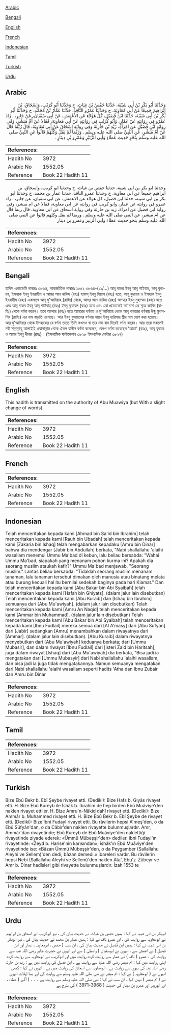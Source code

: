 [Arabic](#arabic)

[Bengali](#bengali)

[English](#english)

[French](#french)

[Indonesian](#indonesian)

[Tamil](#tamil)

[Turkish](#turkish)

[Urdu](#urdu)

## Arabic


<div dir="rtl" lang="ar" style={{fontSize:'larger',backgroundColor:'#f8f9fa',padding:20}}>
وَحَدَّثَنَا أَبُو بَكْرِ بْنُ أَبِي شَيْبَةَ، حَدَّثَنَا حَفْصُ بْنُ غِيَاثٍ، ح وَحَدَّثَنَا أَبُو كُرَيْبٍ، وَإِسْحَاقُ، بْنُ إِبْرَاهِيمَ جَمِيعًا عَنْ أَبِي مُعَاوِيَةَ، ح وَحَدَّثَنَا عَمْرٌو النَّاقِدُ، حَدَّثَنَا عَمَّارُ بْنُ مُحَمَّدٍ، ح وَحَدَّثَنَا أَبُو بَكْرِ بْنُ أَبِي شَيْبَةَ، حَدَّثَنَا ابْنُ فُضَيْلٍ، كُلُّ هَؤُلاَءِ عَنِ الأَعْمَشِ، عَنْ أَبِي سُفْيَانَ، عَنْ جَابِرٍ، ‏.‏ زَادَ عَمْرٌو فِي رِوَايَتِهِ عَنْ عَمَّارٍ، وَأَبُو كُرَيْبٍ فِي رِوَايَتِهِ عَنْ أَبِي مُعَاوِيَةَ، فَقَالاَ عَنْ أُمِّ مُبَشِّرٍ، وَفَى رِوَايَةِ ابْنِ فُضَيْلٍ عَنِ امْرَأَةِ، زَيْدِ بْنِ حَارِثَةَ وَفِي رِوَايَةِ إِسْحَاقَ عَنْ أَبِي مُعَاوِيَةَ، قَالَ رُبَّمَا قَالَ عَنْ أُمِّ مُبَشِّرٍ، عَنِ النَّبِيِّ صلى الله عليه وسلم ‏.‏ وَرُبَّمَا لَمْ يَقُلْ وَكُلُّهُمْ قَالُوا عَنِ النَّبِيِّ صلى الله عليه وسلم بِنَحْوِ حَدِيثِ عَطَاءٍ وَأَبِي الزُّبَيْرِ وَعَمْرِو بْنِ دِينَارٍ ‏.‏
</div>
<div style={{backgroundColor:'#f8f9fa',padding:20, marginBottom: 10}}><table> <thead> <tr> <th>References:</th> <th></th> </tr> </thead> <tbody><tr><td>Hadith No</td><td>3972</td></tr><tr><td>Arabic No</td><td>1552.05</td></tr><tr><td>Reference</td><td>Book 22 Hadith 11</td></tr></tbody></table></div>


<div dir="rtl" lang="ar" style={{fontSize:'larger',backgroundColor:'#f8f9fa',padding:20}}>
وحدثنا ابو بكر بن ابي شيبة، حدثنا حفص بن غياث، ح وحدثنا ابو كريب، واسحاق، بن ابراهيم جميعا عن ابي معاوية، ح وحدثنا عمرو الناقد، حدثنا عمار بن محمد، ح وحدثنا ابو بكر بن ابي شيبة، حدثنا ابن فضيل، كل هولاء عن الاعمش، عن ابي سفيان، عن جابر، . زاد عمرو في روايته عن عمار، وابو كريب في روايته عن ابي معاوية، فقالا عن ام مبشر، وفى رواية ابن فضيل عن امراة، زيد بن حارثة وفي رواية اسحاق عن ابي معاوية، قال ربما قال عن ام مبشر، عن النبي صلى الله عليه وسلم . وربما لم يقل وكلهم قالوا عن النبي صلى الله عليه وسلم بنحو حديث عطاء وابي الزبير وعمرو بن دينار
</div>
<div style={{backgroundColor:'#f8f9fa',padding:20, marginBottom: 10}}><table> <thead> <tr> <th>References:</th> <th></th> </tr> </thead> <tbody><tr><td>Hadith No</td><td>3972</td></tr><tr><td>Arabic No</td><td>1552.05</td></tr><tr><td>Reference</td><td>Book 22 Hadith 11</td></tr></tbody></table></div>

## Bengali


<div dir="ltr" lang="bn" style={{fontSize:'larger',backgroundColor:'#f8f9fa',padding:20}}>
হাদিস একাডেমি নাম্বারঃ ৩৮৬৪, আন্তর্জাতিক নাম্বারঃ ১৫৫২ ৩৮৬৪-(১১/...) আবূ বাকর ইবনু আবূ শাইবাহ, আবূ কুরায়ব, ইসহাক ইবনু ইবরাহীম ও আমর আন নাকিদ (রহঃ) হাফস্ ইবনু গিয়াস (রহঃ) হতে, আবূ কুরায়ব ও ইসহাক ইবনু ইবরাহীম (রহঃ) একসাথে আবূ মু'আবিয়াহ (রাযিঃ) থেকে, আমর আন নাকিদ (রহঃ) আম্মার ইবনু মুহাম্মদ (রহঃ) হতে এবং আবূ বাকর ইবনু আবূ শাইবাহ্ (রহঃ) ইবনু ফুযায়ল (রহঃ) হতে এবং এরা প্রত্যেকেই আ'মাশ এর সূত্রে জাবির (রাযিঃ) থেকে বর্ণনা করেন। তবে আম্মার (রহঃ) হতে আমরের বর্ণনায় ও মু'আবিয়াহ থেকে আবূ বাকরের বর্ণনায় উন্মু মুবাশশির (রাযিঃ) এর নাম বাড়তি এসেছে। আর ইবনু ফুযায়লের বর্ণনায় যায়দ ইবনু হারিসার স্ত্রীর নাম যোগ করা হয়েছে। আর মু'আবিয়ার থেকে ইসহাকের যে বর্ণনা তাতে তিনি কখনও বা তার নাম বাদ দিয়েই বর্ণনা করেন। আর তারা সকলেই নবী সাল্লাল্লাহু আলাইহি ওয়াসাল্লাম থেকে ঐরূপ হাদীস বর্ণনা করেছেন, যেরূপ বর্ণনা করেছেন 'আতা' (রহঃ), আবূ যুবায়র ও আমর ইবনু দীনার (রহঃ)। (ইসলামিক ফাউন্ডেশন ৩৮২৮ ইসলামিক সেন্টার ৩৮২৭)
</div>
<div style={{backgroundColor:'#f8f9fa',padding:20, marginBottom: 10}}><table> <thead> <tr> <th>References:</th> <th></th> </tr> </thead> <tbody><tr><td>Hadith No</td><td>3972</td></tr><tr><td>Arabic No</td><td>1552.05</td></tr><tr><td>Reference</td><td>Book 22 Hadith 11</td></tr></tbody></table></div>

## English


<div dir="ltr" lang="en" style={{fontSize:'larger',backgroundColor:'#f8f9fa',padding:20}}>
This hadith is transmitted on the authority of Abu Muawiya (but With a slight change of words)
</div>
<div style={{backgroundColor:'#f8f9fa',padding:20, marginBottom: 10}}><table> <thead> <tr> <th>References:</th> <th></th> </tr> </thead> <tbody><tr><td>Hadith No</td><td>3972</td></tr><tr><td>Arabic No</td><td>1552.05</td></tr><tr><td>Reference</td><td>Book 22 Hadith 11</td></tr></tbody></table></div>

## French


<div dir="ltr" lang="fr" style={{fontSize:'larger',backgroundColor:'#f8f9fa',padding:20}}>

</div>
<div style={{backgroundColor:'#f8f9fa',padding:20, marginBottom: 10}}><table> <thead> <tr> <th>References:</th> <th></th> </tr> </thead> <tbody><tr><td>Hadith No</td><td>3972</td></tr><tr><td>Arabic No</td><td>1552.05</td></tr><tr><td>Reference</td><td>Book 22 Hadith 11</td></tr></tbody></table></div>

## Indonesian


<div dir="ltr" lang="id" style={{fontSize:'larger',backgroundColor:'#f8f9fa',padding:20}}>
Telah menceritakan kepada kami [Ahmad bin Sa'id bin Ibrahim] telah menceritakan kepada kami [Rauh bin Ubadah] telah menceritakan kepada kami [Zakaria bin Ishaq] telah mengabarkan kepadaku [Amru bin Dinar] bahwa dia mendengar [Jabir bin Abdullah] berkata, "Nabi shallallahu 'alaihi wasallam menemui Ummu Ma'bad di kebun, lalu beliau bersabda: "Wahai Ummu Ma'bad, siapakah yang menanam pohon kurma ini? Apakah dia seorang muslim ataukah kafir?" Ummu Ma'bad menjawab, "Seorang muslim." Lantas beliau bersabda: "Tidaklah seorang muslim menanam tanaman, lalu tanaman tersebut dimakan oleh manusia atau binatang melata atau burung kecuali hal itu bernilai sedekah baginya pada hari Kiamat." Dan telah menceritakan kepada kami [Abu Bakar bin Abi Syaibah] telah menceritakan kepada kami [Hafsh bin Ghiyats]. (dalam jalur lain disebutkan) Telah menceritakan kepada kami [Abu Kuraib] dan [Ishaq bin Ibrahim] semuanya dari [Abu Mu'awiyah]. (dalam jalur lain disebutkan) Telah menceritakan kepada kami [Amru An Naqid] telah menceritakan kepada kami [Ammar bin Muhammad]. (dalam jalur lain disebutkan) Telah menceritakan kepada kami [Abu Bakar bin Abi Syaibah] telah menceritakan kepada kami [Ibnu Fudlail] mereka semua dari [Al A'masy] dari [Abu Sufyan] dari [Jabir] sedangkan [Amru] menambahkan dalam riwayatnya dari [Ammar]. (dalam jalur lain disebutkan). [Abu Kuraib] dalam riwayatnya menyebutkan dari [Abu Mu'awiyah] keduanya berkata; dari [Ummu Mubasir], dan dalam riwayat [Ibnu Fudlail] dari [isteri Zaid bin Haritsah], juga dalam riwayat [Ishaq] dari [Abu Mu'awiyah] dia berkata, "Bisa jadi ia mengatakan dari [Ummu Mubasyir] dari Nabi shallallahu 'alaihi wasallam, dan bisa jadi ia juga tidak mengatakannya. Namun semuanya mengatakan dari Nabi shallallahu 'alaihi wasallam seperti hadits 'Atha dan Ibnu Zubair dan Amru bin Dinar
</div>
<div style={{backgroundColor:'#f8f9fa',padding:20, marginBottom: 10}}><table> <thead> <tr> <th>References:</th> <th></th> </tr> </thead> <tbody><tr><td>Hadith No</td><td>3972</td></tr><tr><td>Arabic No</td><td>1552.05</td></tr><tr><td>Reference</td><td>Book 22 Hadith 11</td></tr></tbody></table></div>

## Tamil


<div dir="ltr" lang="ta" style={{fontSize:'larger',backgroundColor:'#f8f9fa',padding:20}}>

</div>
<div style={{backgroundColor:'#f8f9fa',padding:20, marginBottom: 10}}><table> <thead> <tr> <th>References:</th> <th></th> </tr> </thead> <tbody><tr><td>Hadith No</td><td>3972</td></tr><tr><td>Arabic No</td><td>1552.05</td></tr><tr><td>Reference</td><td>Book 22 Hadith 11</td></tr></tbody></table></div>

## Turkish


<div dir="ltr" lang="tr" style={{fontSize:'larger',backgroundColor:'#f8f9fa',padding:20}}>
Bize Ebû Bekr b. Ebî Şeybe rivayet etti. (Dediki): Bize Hafs b. Gıyâs rivayet etti. H. Bize Ebû Kureyb ile İshâk b. İbrahim de hep birden Ebû Muâviye'den naklen rivayet ettiler. H. Bize Amru'n-Nâkid dahî rivayet etti. (Dediki): Bize Ammâr b. Muhammed rivayet etti. H. Bize Ebû Bekr b. Ebî Şeybe de rivayet etti. (Dediki): Bize îbni Fudayl rivayet etti. Bu râvilerin hepsi A'meş'den, o da Ebû Süfyân'dan, o da Câbir'den naklen rivayette bulunmuşlardır. Amr, Ammâr'dan rivayetinde; Ebû Kureyb de Ebû Muâviye'den naklettiği rivayetinde ziyade ederek: «Ümmü Mübeşşir'den» dediler. ibni Fudayl'ın rivayetinde: «Zeyd b. Harise'nin karısından»; îshâk'ın Ebû Muâviye'den rivayetinde ise: «Bâzan Ümmü Mübeşşir'den, o da Peygamber (Sallallahu Aleyhi ve Sellem)'den dedi; bâzan demedi.» ibareleri vardır. Bu râvilerin hepsi Nebi (Sallallahu Aleyhi ve Sellem)'den naklen Ata', Ebu'z-Zübeyr ve Amr b. Dinar hadîsleri gibi rivayette bulunmuşlardır. İzah 1553 te
</div>
<div style={{backgroundColor:'#f8f9fa',padding:20, marginBottom: 10}}><table> <thead> <tr> <th>References:</th> <th></th> </tr> </thead> <tbody><tr><td>Hadith No</td><td>3972</td></tr><tr><td>Arabic No</td><td>1552.05</td></tr><tr><td>Reference</td><td>Book 22 Hadith 11</td></tr></tbody></table></div>

## Urdu


<div dir="rtl" lang="ur" style={{fontSize:'larger',backgroundColor:'#f8f9fa',padding:20}}>
ابوبکر بن ابی شیبہ نے کہا : ہمیں حفص بن غیاث نے حدیث بیان کی ، نیز ابوکریب اور اسحاق بن ابراہیم نے ابومعاویہ سے روایت کی ، اور عمرو ناقد نے کہا : ہمیں عمار بن محمد نے حدیث بیان کی ، نیز ابوبکر بن ابی شیبہ نے کہا : ہمیں ابن فُضیل نے حدیث بیان کی ، ان سب ( حفص ، ابومعاویہ ، عمار اور ابن فضیل ) نے اعمش سے ، انہوں نے ابوسفیان ( واسطی ) سے اور انہوں نے حضرت جابر رضی اللہ عنہ سے روایت کی ۔ عمرو ( ناقد ) نے عمار سے روایت کردہ روایت میں اور ابوکریب نے ابومعاویہ سے روایت کردہ اپنی روایت میں کہا : ام مبشر رضی اللہ عنہا سے روایت ہے ۔ ابن فضیل کی روایت میں ہے : زید بن حارثہ رضی اللہ عنہ کی بیوی سے روایت ہے ، ابومعاویہ سے اسحاق کی روایت میں ہے ، انہوں نے کہا : کبھی انہوں نے ( ابومعاویہ ) نے کہا : ام مبشر نے نبی صلی اللہ علیہ وسلم سے روایت کی اور بسا اوقات انہوں نے ( ام مبشر ) نہیں کہا ۔ ان سب نے کہا : نبی صلی اللہ علیہ وسلم سے روایت ہے ۔ ۔ ۔ ( آگے ) عطاء ، اور ابوزبیر اور عمرو بن دینار کی حدیث ( 3968-3971 ) کی طرح ہے
</div>
<div style={{backgroundColor:'#f8f9fa',padding:20, marginBottom: 10}}><table> <thead> <tr> <th>References:</th> <th></th> </tr> </thead> <tbody><tr><td>Hadith No</td><td>3972</td></tr><tr><td>Arabic No</td><td>1552.05</td></tr><tr><td>Reference</td><td>Book 22 Hadith 11</td></tr></tbody></table></div>